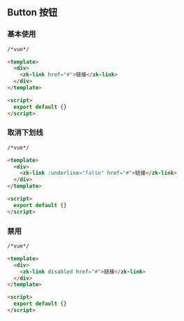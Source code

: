## Button 按钮

### 基本使用

```html
/*vue*/

<template>
  <div>
    <zk-link href="#">链接</zk-link>
  </div>
</template>

<script>
  export default {}
</script>
```

### 取消下划线

```html
/*vue*/

<template>
  <div>
    <zk-link :underline="false" href="#">链接</zk-link>
  </div>
</template>

<script>
  export default {}
</script>
```

### 禁用

```html
/*vue*/

<template>
  <div>
    <zk-link disabled href="#">链接</zk-link>
  </div>
</template>

<script>
  export default {}
</script>
```
